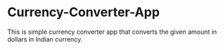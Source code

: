 # Currency-Converter-App
This is simple currency converter app that converts the given amount in dollars in Indian currency.

